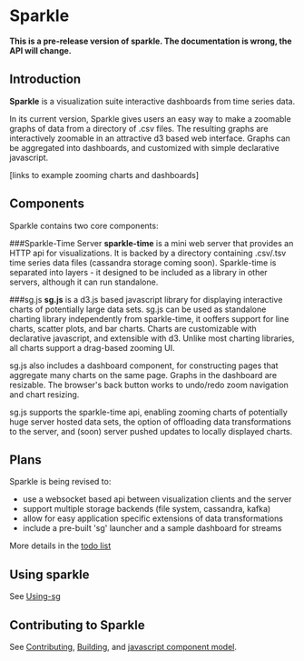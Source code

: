Sparkle
=======

**This is a pre-release version of sparkle.  The documentation is wrong, the API will change.**

Introduction
-------
**Sparkle** is a visualization suite interactive dashboards from time series data.  

In its current version, Sparkle gives users an easy way to make a zoomable graphs of data from a directory of .csv files.  The resulting graphs are interactively zoomable in an attractive d3 based web interface.  Graphs can be aggregated into dashboards, and customized with simple declarative javascript.

[links to example zooming charts and dashboards]

Components
------
Sparkle contains two core components:

###Sparkle-Time Server 
**sparkle-time** is a mini web server that provides an HTTP api for visualizations.  It is backed by a directory containing .csv/.tsv time series data files (cassandra storage coming soon).  Sparkle-time is separated into layers - it designed to be included as a library in other servers, although it can run standalone.

###sg.js 
**sg.js** is a d3.js based javascript library for displaying interactive charts of potentially large data sets.  sg.js can be used as standalone charting library independently from sparkle-time, it ooffers support for line charts, scatter plots, and bar charts.  Charts are customizable with declarative javascript, and extensible with d3.  Unlike most charting libraries, all charts support a drag-based zooming UI. 

sg.js also includes a dashboard component, for constructing pages that aggregate many charts on the same page.  Graphs in the dashboard are resizable.  The browser's back button works to undo/redo zoom navigation and chart resizing.

sg.js supports the sparkle-time api, enabling zooming charts of potentially huge server hosted data sets, the option of offloading data transformations to the server, and (soon) server pushed updates to locally displayed charts.

Plans
-------
Sparkle is being revised to:
* use a websocket based api between visualization clients and the server
* support multiple storage backends (file system, cassandra, kafka)
* allow for easy application specific extensions of data transformations
* include a pre-built 'sg' launcher and a sample dashboard for streams

More details in the [todo list](https://github.com/mighdoll/sparkle/blob/master/ToDo)

Using sparkle 
-------
See [Using-sg](https://github.com/mighdoll/sparkle/blob/master/Using-sg.md)

Contributing to Sparkle 
-------
See [Contributing](https://github.com/mighdoll/sparkle/blob/master/contributing.md), [Building](https://github.com/mighdoll/sparkle/blob/master/Building.md), and
 [javascript component model](https://github.com/mighdoll/sparkle/blob/master/component-model.md).


